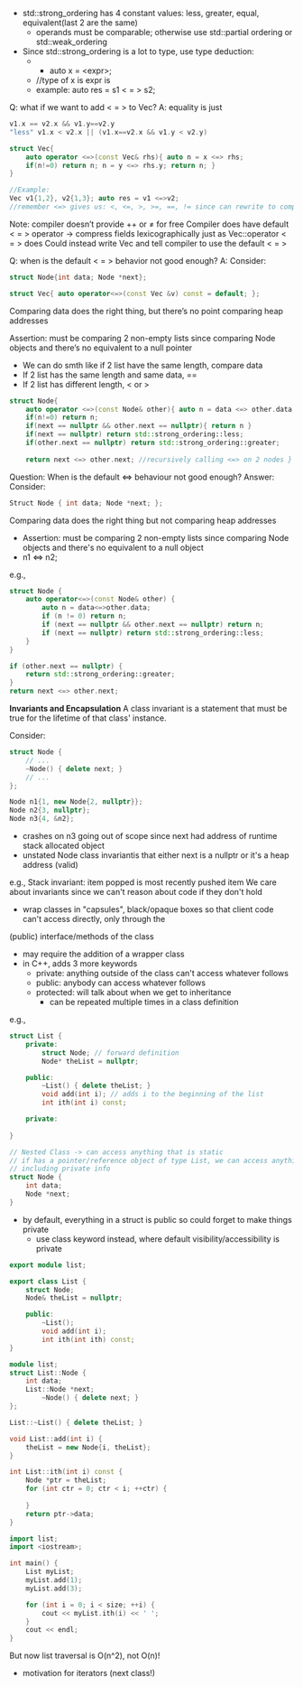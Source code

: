 
- std::strong_ordering has 4 constant values: less, greater, equal, equivalent(last 2 are the same)
    - operands must be comparable; otherwise use std::partial ordering or std::weak_ordering
- Since std::strong_ordering is a lot to type, use type deduction:
	- - auto x = \<expr>;
	- //type of x is expr is
	- example: auto res = s1 < = > s2;

Q: what if we want to add < = > to Vec?
A: equality is just 
```C++
v1.x == v2.x && v1.y==v2.y
"less" v1.x < v2.x || (v1.x==v2.x && v1.y < v2.y)
```

```C++
struct Vec{ 
	auto operator <=>(const Vec& rhs){ auto n = x <=> rhs; 
	if(n!=0) return n; n = y <=> rhs.y; return n; } 
}

//Example: 
Vec v1{1,2}, v2{1,3}; auto res = v1 <=>v2; 
//remember <=> gives us: <, <=, >, >=, ==, != since can rewrite to compare result to 0 ...(v1 <=> v2) < 0
```

Note: compiler doesn’t provide ++ or ≠ for free
Compiler does have default < = > operator
→ compress fields lexicographically just as Vec::operator < = > does
Could instead write Vec and tell compiler to use the default < = >

Q: when is the default < = > behavior not good enough?
A: Consider:
```C++
struct Node{int data; Node *next};
```

```C++
struct Vec{ auto operator<=>(const Vec &v) const = default; };
```

Comparing data does the right thing, but there’s no point comparing heap addresses

Assertion: must be comparing 2 non-empty lists since comparing Node objects and there’s no equivalent to a null pointer

- We can do smth like if 2 list have the same length, compare data
- If 2 list has the same length and same data, ==
- If 2 list has different length, < or >

```C++
struct Node{ 
	auto operator <=>(const Node& other){ auto n = data <=> other.data; 
	if(n!=0) return n; 
	if(next == nullptr && other.next == nullptr){ return n } 
	if(next == nullptr) return std::strong_ordering::less; 
	if(other.next == nullptr) return std::strong_ordering::greater; 
	
	return next <=> other.next; //recursively calling <=> on 2 nodes } }
```

Question: When is the default <=> behaviour not good enough?
Answer: Consider:
```C++
Struct Node { int data; Node *next; };
```
Comparing data does the right thing but not comparing heap addresses 
- Assertion: must be comparing 2 non-empty lists since comparing Node objects and there's no equivalent to a null object 
- n1 <=> n2;

e.g.,
```C++
struct Node {
	auto operator<=>(const Node& other) {
		auto n = data<=>other.data;
		if (n != 0) return n;
		if (next == nullptr && other.next == nullptr) return n;
		if (next == nullptr) return std::strong_ordering::less;
	}
}
```

```C++
if (other.next == nullptr) {
	return std::strong_ordering::greater;
}
return next <=> other.next;
```

**Invariants and Encapsulation**
A class invariant is a statement that must be true for the lifetime of that class' instance. 

Consider:
```C++
struct Node {
	// ...
	~Node() { delete next; }
	// ...
};

Node n1{1, new Node{2, nullptr}};
Node n2{3, nullptr};
Node n3{4, &n2};
```
- crashes on n3 going out of scope since next had address of runtime stack allocated object 
- unstated Node class invariantis that either next is a nullptr or it's a heap address (valid)

e.g., Stack invariant: item popped is most recently pushed item 
We care about invariants since we can't reason about code if they don't hold 
- wrap classes in "capsules", black/opaque boxes so that client code can't access directly, only through the 

(public) interface/methods of the class
- may require the addition of a wrapper class 
- in C++, adds 3 more keywords 
	- private: anything  outside of the class can't access whatever follows
	- public: anybody can access whatever follows
	- protected: will talk about when we get to inheritance 
		- can be repeated multiple times in a class definition

e.g., 
```C++
struct List {
	private: 
		struct Node; // forward definition
		Node* theList = nullptr;

	public:
		~List() { delete theList; }
		void add(int i); // adds i to the beginning of the list
		int ith(int i) const;

	private: 
		
}
```

```C++
// Nested Class -> can access anything that is static 
// if has a pointer/reference object of type List, we can access anything 
// including private info 
struct Node {
	int data;
	Node *next;
}
```
- by default, everything in a struct is public so could forget to make things private 
	- use class keyword instead, where default visibility/accessibility is private 
```C++
export module list;

export class List {
	struct Node;
	Node& theList = nullptr;

	public:
		~List();
		void add(int i);
		int ith(int ith) const;
}
```

```C++
module list;
struct List::Node {
	int data;
	List::Node *next;
		~Node() { delete next; }
};

List::~List() { delete theList; }
```

```C++
void List::add(int i) {
	theList = new Node{i, theList};
}

int List::ith(int i) const {
	Node *ptr = theList;
	for (int ctr = 0; ctr < i; ++ctr) {
		
	}
	return ptr->data;
}
```

```C++
import list;
import <iostream>;

int main() {
	List myList;
	myList.add(1);
	myList.add(3);

	for (int i = 0; i < size; ++i) {
		cout << myList.ith(i) << ' ';
	}
	cout << endl;
}
```

But now list traversal is O(n^2), not O(n)!
- motivation for iterators (next class!)